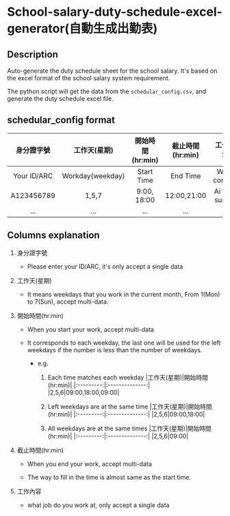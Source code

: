 # School-salary-duty-schedule-excel-generator(自動生成出勤表)

## Description

Auto-generate the duty schedule sheet for the school salary. It's based on the excel format of the school salary system requirement.

The python script will get the data from the `schedular_config.csv`, and generate the duty schedule excel file.

## schedular_config format
|身分證字號|工作天(星期)|開始時間(hr:min)|截止時間(hr:min)|工作內容|
|:-------:|:----------:|:-------------:|:--------------:|:-----:|
|Your ID/ARC|Workday(weekday)|Start Time|End Time|Work content|
|A123456789| 1,5,7| 9:00, 18:00|12:00,21:00|Ai tech survey|
|...|...|...|...|...|

## Columns explanation

1. 身分證字號
    - Please enter your ID/ARC, it's only accept a single data

2. 工作天(星期)

    - It means weekdays that you work in the current month, From 1(Mon) to 7(Sun), accept multi-data.

3. 開始時間(hr:min)

    - When you start your work, accept multi-data
    
    - It corresponds to each weekday, the last one will be used for the left weekdays if the number is less than the number of weekdays.

        - e.g.
            1. Each time matches each weekday
                |工作天(星期)|開始時間(hr:min)|
                |:---------:|:--------------:|
                |2,5,6|09:00,18:00,09:00|

            2. Left weekdays are at the same time
                |工作天(星期)|開始時間(hr:min)|
                |:---------:|:--------------:|
                |2,5,6|09:00,18:00|

            3. All weekdays are at the same times
                |工作天(星期)|開始時間(hr:min)|
                |:---------:|:--------------:|
                |2,5,6|09:00|

4. 截止時間(hr:min)

    - When you end your work, accept multi-data
    
    - The way to fill in the time is almost same as the start time.

5. 工作內容

    - what job do you work at, only accept a single data